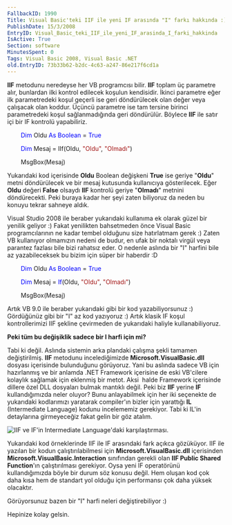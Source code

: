 ```yaml
---
FallbackID: 1990
Title: Visual Basic'teki IIF ile yeni IF arasında "I" farkı hakkında :)
PublishDate: 15/3/2008
EntryID: Visual_Basic_teki_IIF_ile_yeni_IF_arasinda_I_farki_hakkinda
IsActive: True
Section: software
MinutesSpent: 0
Tags: Visual Basic 2008, Visual Basic .NET
old.EntryID: 73b33b62-b2dc-4c63-a247-86e217f6cd1a
---
```

**IIF** metodunu neredeyse her VB programcısı bilir. **IIF** toplam üç
parametre alır, bunlardan ilki kontrol edilecek koşulun kendisidir.
İkinci parametre eğer ilk parametredeki koşul geçerli ise geri
döndürülecek olan değer veya çalışacak olan koddur. Üçüncü parametre ise
tam tersine birinci parametredeki koşul sağlanmadığında geri döndürülür.
Böylece **IIF** ile satır içi bir IF kontrolü yapabiliriz.

        <span style="color: blue;">Dim</span> Oldu <span
style="color: blue;">As</span> <span style="color: blue;">Boolean</span>
= <span style="color: blue;">True</span>

        <span style="color: blue;">Dim</span> Mesaj = IIf(Oldu, <span
style="color: #a31515;">"Oldu"</span>, <span
style="color: #a31515;">"Olmadı"</span>)

        MsgBox(Mesaj)

Yukarıdaki kod içerisinde **Oldu** Boolean değişkeni **True** ise geriye
"**Oldu**" metni döndürülecek ve bir mesaj kutusunda kullanıcıya
gösterilecek. Eğer **Oldu** değeri **False** olsaydı **IIF** kontrolü
geriye "**Olmadı**" metnini döndürecekti. Peki buraya kadar her şeyi
zaten biliyoruz da neden bu konuyu tekrar sahneye aldık.

Visual Studio 2008 ile beraber yukarıdaki kullanıma ek olarak güzel bir
yenilik geliyor :) Fakat yenilikten bahsetmeden önce Visual Basic
programcılarının ne kadar tembel olduğunu size hatırlatmam gerek :)
Zaten VB kullanıyor olmamızın nedeni de budur, en ufak bir noktalı
virgül veya parantez fazlası bile bizi rahatsız eder. O nedenle aslında
bir "I" harfini bile az yazabileceksek bu bizim için süper bir haberdir
:D

        <span style="color: blue;">Dim</span> Oldu <span
style="color: blue;">As</span> <span style="color: blue;">Boolean</span>
= <span style="color: blue;">True</span>

        <span style="color: blue;">Dim</span> Mesaj = <span
style="color: blue;">If</span>(Oldu, <span
style="color: #a31515;">"Oldu"</span>, <span
style="color: #a31515;">"Olmadı"</span>)

        MsgBox(Mesaj)

Artık VB 9.0 ile beraber yukarıdaki gibi bir kod yazabiliyorsunuz :)
Gördüğünüz gibi bir "I" az kod yazıyoruz :) Artık klasik IF koşul
kontrollerimizi IIF şekline çevirmeden de yukarıdaki haliyle
kullanabiliyoruz.

**Peki tüm bu değişiklik sadece bir I harfi için mi?**

Tabi ki değil. Aslında sistemin arka plandaki çalışma şekli tamamen
değiştirilmiş. **IIF** metodunu incelediğimizde
**Microsoft.VisualBasic.dll** dosyası içerisinde bulunduğunu görüyoruz.
Yani bu aslında sadece VB için hazırlanmış ve bir anlamda .NET Framework
içerisine de eski VB'cilere kolaylık sağlamak için eklenmiş bir metot.
Aksi  halde Framework içerisinde dillere özel DLL dosyaları bulmak
mantıklı değil. Peki biz **IIF** yerine **IF** kullandığımızda neler
oluyor? Bunu anlayabilmek için her iki seçenekte de yukarıdaki
kodlarımızı yaratarak compiler'ın bizler için yarattığı **IL**
(Intermediate Language) kodunu incelememiz gerekiyor. Tabi ki IL'in
detaylarına girmeyeceğiz fakat gelin bir göz atalım.

![IIF ve IF'in Intermediate Language'daki
karşılaştırması.](media/Visual_Basic_teki_IIF_ile_yeni_IF_arasinda_I_farki_hakkinda/14032008_1.png)

Yukarıdaki kod örneklerinde IIF ile IF arasındaki fark açıkca gözüküyor.
IIF ile yazılan bir kodun çalıştırılabilmesi için
**Microsoft.VisualBasic.dll** içerisinden
**Microsoft.VisualBasic.Interaction** sınıfından gerekli olan **IIF
Public Shared Function**'ın çalıştırılması gerekiyor. Oysa yeni IF
operatörünü kullandığımızda böyle bir durum söz konusu değil. Hem oluşan
kod çok daha kısa hem de standart yol olduğu için performansı çok daha
yüksek olacaktır.

Görüyorsunuz bazen bir "I" harfi neleri değiştirebiliyor :)

Hepinize kolay gelsin.


